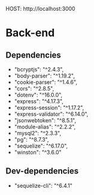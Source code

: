 HOST: http://localhost:3000
 
# Back-end
## Dependencies

+ "bcryptjs": "^2.4.3",
+ "body-parser": "^1.19.2",
+ "cookie-parser": "^1.4.6",
+ "cors": "^2.8.5",
+ "dotenv": "^16.0.0",
+ "express": "^4.17.3",
+ "express-session": "^1.17.2",
+ "express-validator": "^6.14.0",
+ "jsonwebtoken": "^8.5.1",
+ "module-alias": "^2.2.2",
+ "mysql2": "^2.3.3",
+ "pg": "^8.7.3",
+ "sequelize": "^6.17.0",
+ "winston": "^3.6.0"

## Dev-dependencies
+ "sequelize-cli": "^6.4.1"